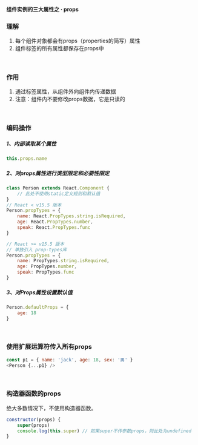#### 组件实例的三大属性之 · props

### 理解
1. 每个组件对象都会有props（properties的简写）属性
2. 组件标签的所有属性都保存在props中
   
&emsp;

### 作用
1. 通过标签属性，从组件外向组件内传递数据
2. 注意：组件内不要修改props数据，它是只读的
   
&emsp;

### 编码操作
##### 1、内部读取某个属性
```js
this.props.name
```
##### 2、对props属性进行类型限定和必要性限定
```js
class Person extends React.Component {
    // 此处不使用static定义规则和默认值
}
// React < v15.5 版本
Person.propTypes = {
    name: React.PropTypes.string.isRequired,
    age: React.PropTypes.number,
    speak: React.PropTypes.func
}

// React >= v15.5 版本
// 单独引入 prop-types库
Person.propTypes = {
    name: PropTypes.string.isRequired,
    age: PropTypes.number,
    speak: PropTypes.func
}
```

##### 3、对Props属性设置默认值
```js
Person.defaultProps = {
    age: 18
}
```

&emsp;

### 使用扩展运算符传入所有props
```js
const p1 = { name: 'jack', age: 18, sex: '男' }
<Person {...p1} />
```

&emsp;

### 构造器函数的props
绝大多数情况下，不使用构造器函数。
```js
constructor(props) {
    super(props)
    console.log(this.super) // 如果super不传参数props，则此处为undefined
}
```
